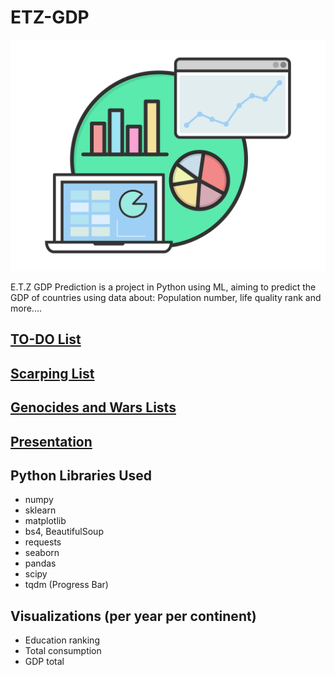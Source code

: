 # ETZ-GDP

![Logo](.github/logo.png)

E.T.Z GDP Prediction is a project in Python using ML, aiming to predict the GDP of countries using data about: Population number, life quality rank and more....

## [TO-DO List](/Todo.md)

## [Scarping List](/Scraping/Scraping_List.md)

## [Genocides and Wars Lists](<Photos/The Chosen ones/Question3_history/history/life_drop_conflicts/References.md>)

## [Presentation](</ETZ Predictions Presentation.pdf>)

## Python Libraries Used

- numpy
- sklearn
- matplotlib
- bs4, BeautifulSoup
- requests
- seaborn
- pandas
- scipy
- tqdm (Progress Bar)

## Visualizations (per year per continent)

- Education ranking
- Total consumption
- GDP total
